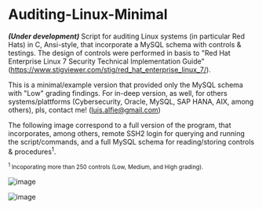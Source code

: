 # Auditing-Linux-Minimal
***(Under development)*** Script for auditing Linux systems (in particular Red Hats) in C, Ansi-style, that incorporate a MySQL schema with controls & testings. The design of controls were performed in basis to "Red Hat Enterprise Linux 7 Security Technical Implementation Guide" (https://www.stigviewer.com/stig/red_hat_enterprise_linux_7/).

This is a minimal/example version that provided only the MySQL schema with "Low" grading findings. For in-deep version, as well, for others systems/plattforms (Cybersecurity, Oracle, MySQL, SAP HANA, AIX, among others), pls, contact me! (luis.alfie@gmail.com)

The following image correspond to a full version of the program, that incorporates, among others, remote SSH2 login for querying and running the script/commands, and a full MySQL schema for reading/storing controls & procedures<sup>1</sup>.

<sup><sup>1</sup> Incoporating more than 250 controls (Low, Medium, and High grading).</sup>

![image](https://user-images.githubusercontent.com/40904281/147423603-849b7ac8-968f-438b-9d4c-42edf0339baf.png)

![image](https://user-images.githubusercontent.com/40904281/147423626-9d041c6c-7b77-4fc2-bc02-611327b67f80.png)



